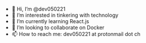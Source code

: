 - 👋 Hi, I’m @dev050221
- 👀 I’m interested in tinkering with technology
- 🌱 I’m currently learning React.js
- 💞️ I’m looking to collaborate on Docker
- 📫 How to reach me: dev050221 at protonmail dot ch

<!---
dev050221/dev050221 is a ✨ special ✨ repository because its `README.md` (this file) appears on your GitHub profile.
You can click the Preview link to take a look at your changes.
--->
